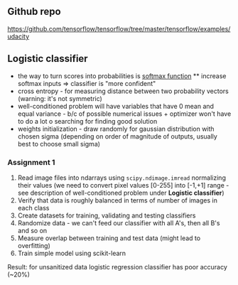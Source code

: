 ## Github repo
https://github.com/tensorflow/tensorflow/tree/master/tensorflow/examples/udacity

## Logistic classifier
* the way to turn scores into probabilities is [softmax function](https://en.wikipedia.org/wiki/Softmax_function)
** increase softmax inputs => classifier is "more confident"
* cross entropy - for measuring distance between two probability vectors (warning: it's not symmetric)
* well-conditioned problem will have variables that have 0 mean and equal variance - b/c of possible numerical issues + optimizer won't have to do a lot o searching for finding good solution
* weights initialization - draw randomly for gaussian distribution with chosen sigma (depending on order of magnitude of outputs, usually best to choose small sigma)

### Assignment 1
1. Read image files into ndarrays using `scipy.ndimage.imread` normalizing their values (we need to convert pixel values [0-255] into [-1,+1] range - see description of well-conditioned problem under **Logistic classifier**)
1. Verify that data is roughly balanced in terms of number of images in each class
1. Create datasets for training, validating and testing classifiers
1. Randomize data - we can't feed our classifier with all A's, then all B's and so on
1. Measure overlap between training and test data (might lead to overfitting)
1. Train simple model using scikit-learn

Result: for unsanitized data logistic regression classifier has poor accuracy (~20%)
